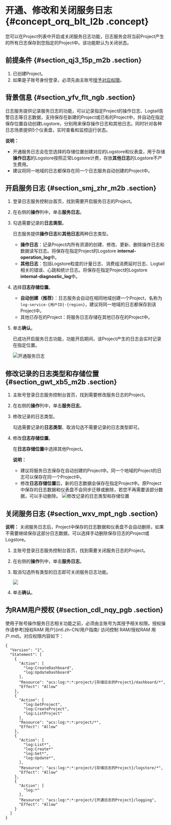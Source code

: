 # 开通、修改和关闭服务日志 {#concept_orq_blt_l2b .concept}

您可以在Project列表中开启或关闭服务日志功能，日志服务会将当前Project产生的所有日志保存到您指定的Project中。该功能默认为关闭状态。

## 前提条件 {#section_qj3_15p_m2b .section}

1.  已创建Project。
2.  如果是子账号身份登录，必须先由主账号[授予对应权限](#)。

## 背景信息 {#section_yfv_flt_ngb .section}

日志服务提供记录服务日志的功能，可以记录指定Project的操作日志、Logtail告警日志等日志数据，支持保存在新建的Project或已有的Project中，并自动在指定保存位置自动创建Logstore，分别用来保存操作日志和其他日志。同时针对各种日志场景提供5个仪表盘，实时查看和监控运行状态。

**说明：** 

-   开通服务日志会在您选择的存储位置创建对应的Logstore和仪表盘，用于存储**操作日志**的Logstore按照正常Logstore计费，存放**其他日志**的Logstore不产生费用。
-   建议将同一地域的日志都保存在同一个日志服务自动创建的Project中。

## 开启服务日志 {#section_smj_zhr_m2b .section}

1.  登录日志服务控制台首页，找到需要开启服务日志的Project。
2.  在右侧的**操作**列中，单击**服务日志**。
3.  勾选需要记录的**日志类型**。

    日志服务提供**操作日志**和**其他日志**两种日志类型。

    -   **操作日志**：记录Project内所有资源的创建、修改、更新、删除操作日志和数据读写日志。将保存在指定Project的Logstore **internal-operation\_log**中。
    -   **其他日志**：包括Logstore粒度的计量日志、消费组消费延时日志、Logtail相关的错误、心跳和统计日志。将保存在指定Project的Logstore **internal-diagnostic\_log**中。
4.  选择**日志存储位置**。

    -   **自动创建（推荐）**：日志服务会自动在相同地域创建一个Project，名称为`log-service-{用户ID}-{region}`，建议将同一地域的日志都保存到该Project中。
    -   其他已存在的Project：将服务日志存储在其他已存在的Project中。
5.  单击**确认**。

    已成功开启服务日志功能，功能开启期间，该Project产生的日志会实时记录在指定位置。

    ![](images/7234_zh-CN.png "开通服务日志")


## 修改记录的日志类型和存储位置 {#section_gwt_xb5_m2b .section}

1.  主账号登录日志服务控制台首页，找到需要修改服务日志的Project。
2.  在右侧的**操作**列中，单击**服务日志**。
3.  修改记录的日志类型。

    勾选需要记录的**日志类型**、取消勾选不需要记录的日志类型即可。

4.  修改**日志存储位置**。

    在**日志存储位置**中选择其他Project。

    **说明：** 

    -   建议将服务日志保存在自动创建的Project中。同一个地域的Project的日志可以保存在同一个Project中。
    -   修改**日志存储位置**后，新的日志数据会保存在指定Project中。原Project中保存的日志数据和仪表盘不会同步迁移或删除，若您不再需要该部分数据，可以手动删除。
    ![](images/7235_zh-CN.png "修改记录的日志类型和存储位置")


## 关闭服务日志 {#section_wxv_mpt_ngb .section}

**说明：** 关闭服务日志后，Project中保存的日志数据和仪表盘不会自动删除，如果不需要继续保存这部分日志数据，可以选择手动删除保存日志的Project或Logstore。

1.  主账号登录日志服务控制台首页，找到需要关闭服务日志的Project。
2.  在右侧的**操作**列中，单击**服务日志**。
3.  取消勾选所有类型的日志即可关闭服务日志功能。

    ![](http://static-aliyun-doc.oss-cn-hangzhou.aliyuncs.com/assets/img/15869/155297885010092_zh-CN.png)

4.  单击**确认**。

## 为RAM用户授权 {#section_cdl_nqy_pgb .section}

使用子账号操作服务日志相关功能之前，必须由主账号为其授予相关权限。授权操作请参考[授权RAM 用户](intl.zh-CN/用户指南/         访问控制 RAM/授权RAM 用户.md)。对应权限内容如下：

```
{
  "Version": "1",
  "Statement": [
    {
      "Action": [
        "log:CreateDashboard",
        "log:UpdateDashboard"
      ],
      "Resource": "acs:log:*:*:project/{存储日志的Project}/dashboard/*",
      "Effect": "Allow"
    },
    {
      "Action": [
        "log:GetProject",
        "log:CreateProject",
        "log:ListProject"
      ],
      "Resource": "acs:log:*:*:project/*",
      "Effect": "Allow"
    },
    {
      "Action": [
        "log:List*",
        "log:Create*"
        "log:Get*",
        "log:Update*",
      ],
      "Resource": "acs:log:*:*:project/{存储日志的Project}/logstore/*",
      "Effect": "Allow"
    },
    {
      "Action": [
        "log:*"
      ],
      "Resource": "acs:log:*:*:project/{开通日志的Project}/logging",
      "Effect": "Allow"
    }
  ]
}
```

